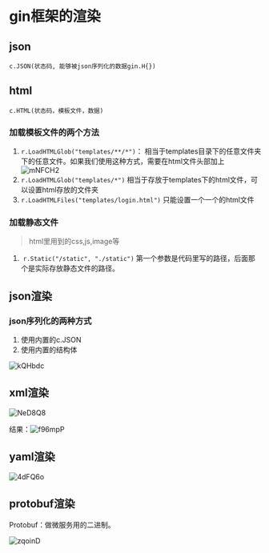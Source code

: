 # gin框架的渲染

## json

`c.JSON(状态码, 能够被json序列化的数据gin.H{})`

## html

`c.HTML(状态码，模板文件，数据)`

### 加载模板文件的两个方法

1. `r.LoadHTMLGlob("templates/**/*")`：  相当于templates目录下的任意文件夹下的任意文件。如果我们使用这种方式，需要在html文件头部加上![mNFCH2](https://gitee.com/yirufeng/images/raw/master/uPic/mNFCH2.png)
2. `r.LoadHTMLGlob("templates/*")`		相当于存放于templates下的html文件，可以设置html存放的文件夹
3. `r.LoadHTMLFiles("templates/login.html")`  只能设置一个一个的html文件

### 加载静态文件

> html里用到的css,js,image等

1. ​	`r.Static("/static", "./static")` 第一个参数是代码里写的路径，后面那个是实际存放静态文件的路径。

## json渲染

### json序列化的两种方式

1. 使用内置的c.JSON
2. 使用内置的结构体

![kQHbdc](https://gitee.com/yirufeng/images/raw/master/uPic/kQHbdc.png)

## xml渲染

![NeD8Q8](https://gitee.com/yirufeng/images/raw/master/uPic/NeD8Q8.png)

结果：![f96mpP](https://gitee.com/yirufeng/images/raw/master/uPic/f96mpP.png)

## yaml渲染

![4dFQ6o](https://gitee.com/yirufeng/images/raw/master/uPic/4dFQ6o.png)

## protobuf渲染

Protobuf：做微服务用的二进制。

![zqoinD](https://gitee.com/yirufeng/images/raw/master/uPic/zqoinD.png)